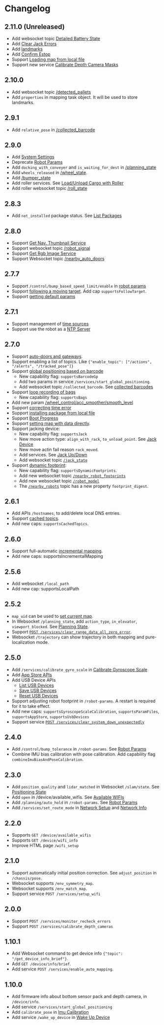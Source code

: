 # Changelog

## 2.11.0 (Unreleased)

- Add websocket topic [Detailed Battery State](../reference/websocket.md#detailed-battery-state)
- Add [Clear Jack Errors](../reference/services.md#clear-jack-errors)
- Add [landmarks](../reference/landmarks.md)
- Add [Confirm Estop](../reference/services.md#confirm-emergency-stop)
- Support [Loading map from local file](../reference/current_map_and_pose.md#set-current-map-by-loading-local-files)
- Support new service [Calibrate Depth Camera Masks](../reference/services.md#calibrate-depth-camera-masks)

## 2.10.0

- Add websocket topic [/detected_pallets](../reference/websocket.md#detected-pallets)
- Add `properties` in mapping task object. It will be used to store landmarks.

## 2.9.1

- Add `relative_pose` in [/collected_barcode](../reference/websocket.md#collected-barcode)

## 2.9.0

- Add [System Settings](../reference/system_settings.md)
- Deprecate [Robot Params](../reference/robot_params.md)
- Add `docking_with_conveyer` and `is_waiting_for_dest` in [/planning_state](../reference/websocket.md#planning-state)
- Add `wheels_released` in [/wheel_state](../reference/websocket.md#wheel-state).
- Add [/bumper_state](../reference/websocket.md#bumper-state)
- Add roller services. See [Load/Unload Cargo with Roller](../reference/services.md#loadunload-cargo-with-roller)
- Add roller websocket topic [/roll_state](../reference/websocket.md#roller-state)


## 2.8.3

- Add `not_installed` package status. See [List Packages](../reference/app_store.md#list-packages)

## 2.8.0

- Support [Get Nav. Thumbnail Service](../reference/services.md#get-nav-thumbnail)
- Support websocket topic [/robot_signal](../reference/websocket.md#robot-signal)
- Support [Get Rgb Image Service](../reference/services.md#get-rgb-image)
- Support Websocket topic [/nearby_auto_doors](../reference/websocket.md#nearby-auto-doors)

## 2.7.7

- Support `/control/bump_based_speed_limit/enable` in [robot params](../reference/robot_params.md)
- Support [following a moving target](../reference/moves.md#follow-target). Add cap `supportsFollowTarget`.
- Support [getting default params](../reference/robot_params.md#get-default-params)

## 2.7.1

- Support management of [time sources](../reference/device.md#time-sources)
- Support use the robot as a [NTP Server](../reference/device.md#ntp-server)

## 2.7.0

- Support [auto-doors and gateways](../reference/iot_devices.md#auto-door-and-gateway).
- Support enabling a list of topics. Like `{"enable_topic": ["/actions", "/alerts", "/tracked_pose"]}`
- Support [global positioning based on barcode](../reference/services.md#barcode)
  - New capability flag: `supportsBarcodeGp`
  - Add two params in service `/services/start_global_positioning`.
  - Add websocket topic `/collected_barcode`. See [collected barcodes](../reference/websocket.md#collected-barcode)
- Support [loop recording of bags](../reference/bags.md)
  - New capability flag: `supportsBags`
- Add new param [/wheel_control/acc_smoother/smooth_level](../reference/robot_params.md)
- Support [correcting time error](../reference/services.md#step-time)
- Support [installing package from local file](../reference/app_store.md#install-package-from-local-file)
- Support [Boot Progress](../reference/device.md#boot-progress)
- Support [setting map with data directly](../reference/current_map_and_pose.md#set-current-map).
- Support jacking device:
  - New capability flag: `supportsJack`
  - New move action type: `align_with_rack`, `to_unload_point`. See [Jack Device](../reference/moves.md#jack-device)
  - New move actin fail reason `rack_moved`.
  - Add services. See [Jack Up/Down](../reference/services.md#jack-device-updown)
  - Add websocket topic [`/jack_state`](../reference/websocket.md#jack-state)
- Support [dynamic footprint](../reference/robot_params.md#robot-footprint):
  - New capability flag: `supportsDynamicFootprints`.
  - Add new websocket topic [`/nearby_robot_footprints`](../reference/websocket.md#nearby-robot-footprints)
  - Add new websocket topic [`/robot_model`](../reference/websocket.md#robot-model)
  - The [`/nearby_robots`](../reference/websocket.md#nearby-robots) topic has a new property `footprint_digest`.

## 2.6.1

- Add APIs `/hostnames`, to add/delete local DNS entries.
- Support [cached topics](../reference/websocket.md#cached-topics).
- Add new caps: `supportsCachedTopics`.

## 2.6.0

- Support full-automatic [incremental mapping](../reference/websocket.md#incremental-map).
- Add new caps: supportsIncrementalMapping

## 2.5.6

- Add websocket `/local_path`
- Add new cap: supportsLocalPath

## 2.5.2

- `map_uid` can be used to [set current map](../reference/current_map_and_pose.md#set-current-map).
- In Websocket `/planning_state`, add `action_type`, `in_elevator`, `viewport_blocked`. See [Planning State](../reference/websocket.md#planning-state).
- Support [`POST /services/clear_range_data_all_zero_error`](../reference/services.md#clear-range-data-all-zero-error).
- Websocket `/trajectory` can show trajectory in both mapping and pure-localization mode.

## 2.5.0

- Add `/services/calibrate_gyro_scale` in [Calibrate Gyroscope Scale](../reference/services.md#calibrate-gyroscope-scale)
- Add [App Store APIs](../reference/app_store.md)
- Add USB Device APIs
  - [List USB Devices](../reference/device.md#list-usb-devices)
  - [Save USB Devices](../reference/device.md#saved-usb-devices)
  - [Reset USB Devices](../reference/services.md#reset-usb-devices)
- Support adjusting robot footprint in `/robot-params`. A restart is required for it to take effect.
- Add new caps: `supportsGyroscopeScaleCalibration`, `supportsParamFiles`, `supportsAppStore`, `supportsUsbDevices`
- Support service [`POST /services/clear_system_down_unexpectedly`](../reference/services.md#clear-alert-system-down-unexpectedly)

## 2.4.0

- Add `/control/bump_tolerance` in `/robot-params`. See [Robot Params](../reference/robot_params.md)
- Combine IMU bias calibration with pose calibration. Add capability flag `combineImuBiasAndPoseCalibration`.

## 2.3.0

- Add `position_quality` and `lidar_matched` in Websocket `/slam/state`. See [Positioning State](../reference/websocket.md#positioning-state)
- Add `open` in /device/available_wifis. See [Available WIFIs](../reference/device.md#wifi-list)
- Add `/planning/auto_hold` in `/robot-params`. See [Robot Params](../reference/robot_params.md)
- Add `/services/set_route_mode` in [Network Setup](../reference/services.md#set-route-mode) and [Network Info](../reference/device.md#network-information)

## 2.2.0

- Supports `GET /device/available_wifis`
- Supports `GET /device/wifi_info`
- Improve HTML page `/wifi_setup`

## 2.1.0

- Support automatically initial position correction. See `adjust_position` in `/chassis/pose`.
- Websocket supports `/env_symmetry_map`.
- Websocket supports `/env_match_map`.
- Support service `POST /services/setup_wifi`

## 2.0.0

- Support `POST /services/monitor_recheck_errors`
- Support `POST /services/calibrate_depth_cameras`

## 1.10.1

- Add Websocket command to get device info `{"topic": "/get_device_info_brief"}`.
- Add `GET /device/info/brief`.
- Add service `POST /services/enable_auto_mapping`.

## 1.10.0

- Add firmware info about bottom sensor pack and depth camera, in `/device/info`.
- Add service `/services/start_global_positioning`
- Add `calibrate_pose` in [Imu Calibration](../reference/services.md#recalibrate-imu)
- Add service `/wake_up_device` in [Wake Up Device](../reference/services.md#wake-up-device)
